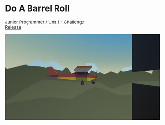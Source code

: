# Do A Barrel Roll

[Junior Programmer / Unit 1 - Challenge](https://learn.unity.com/tutorial/challenge-1-steer-a-plane-through-obstacles-in-the-sky)  
[Release](https://play.unity.com/mg/other/do-a-barrel-roll)  

![](./ingame_screenshot.png)

